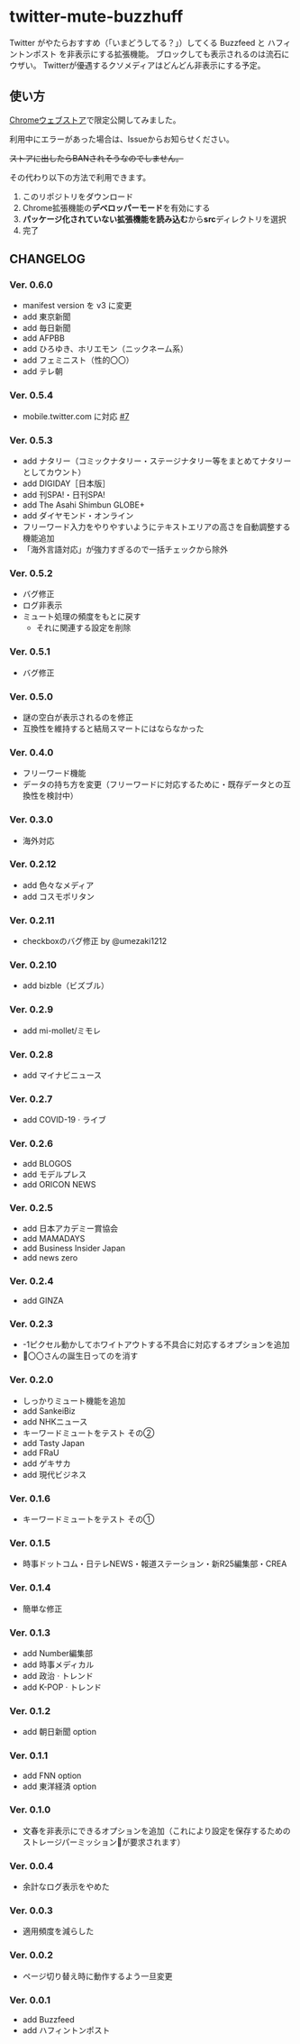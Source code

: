 # twitter-mute-buzzhuff

Twitter がやたらおすすめ（「いまどうしてる？」）してくる Buzzfeed と ハフィントンポスト を非表示にする拡張機能。
ブロックしても表示されるのは流石にウザい。
Twitterが優遇するクソメディアはどんどん非表示にする予定。

## 使い方

[Chromeウェブストア](https://chrome.google.com/webstore/detail/twitter-mute-buzzfuff/hkmcdjeodpkmkicddjflnhkanfdlggfm?hl=ja&authuser=0)で限定公開してみました。

利用中にエラーがあった場合は、Issueからお知らせください。

~~ストアに出したらBANされそうなのでしません。~~

その代わり以下の方法で利用できます。

1. このリポジトリをダウンロード
2. Chrome拡張機能の**デベロッパーモード**を有効にする
3. **パッケージ化されていない拡張機能を読み込む**から**src**ディレクトリを選択
4. 完了

## CHANGELOG
### Ver. 0.6.0
- manifest version を v3 に変更
- add 東京新聞
- add 毎日新聞
- add AFPBB
- add ひろゆき、ホリエモン（ニックネーム系）
- add フェミニスト（性的〇〇）
- add テレ朝
### Ver. 0.5.4
- mobile.twitter.com に対応 [#7](https://github.com/tanjoin/twitter-mute-buzzhuff/issues/7)
### Ver. 0.5.3
- add ナタリー（コミックナタリー・ステージナタリー等をまとめてナタリーとしてカウント）
- add DIGIDAY［日本版］
- add 刊SPA!・日刊SPA!
- add The Asahi Shimbun GLOBE+
- add ダイヤモンド・オンライン
- フリーワード入力をやりやすいようにテキストエリアの高さを自動調整する機能追加
- 「海外言語対応」が強力すぎるので一括チェックから除外
### Ver. 0.5.2
- バグ修正
- ログ非表示
- ミュート処理の頻度をもとに戻す
  - それに関連する設定を削除
### Ver. 0.5.1
- バグ修正
### Ver. 0.5.0
- 謎の空白が表示されるのを修正
- 互換性を維持すると結局スマートにはならなかった
### Ver. 0.4.0
- フリーワード機能
- データの持ち方を変更（フリーワードに対応するために・既存データとの互換性を検討中）
### Ver. 0.3.0
- 海外対応
### Ver. 0.2.12
- add 色々なメディア
- add コスモポリタン
### Ver. 0.2.11
- checkboxのバグ修正 by @umezaki1212
### Ver. 0.2.10
- add bizble（ビズブル）
### Ver. 0.2.9
- add mi-mollet/ミモレ
### Ver. 0.2.8
- add マイナビニュース
### Ver. 0.2.7
- add COVID-19 · ライブ
### Ver. 0.2.6
- add BLOGOS
- add モデルプレス
- add ORICON NEWS
### Ver. 0.2.5
- add 日本アカデミー賞協会
- add MAMADAYS
- add Business Insider Japan
- add news zero
### Ver. 0.2.4
- add GINZA
### Ver. 0.2.3
- -1ピクセル動かしてホワイトアウトする不具合に対応するオプションを追加
- 🎂〇〇さんの誕生日ってのを消す
### Ver. 0.2.0
- しっかりミュート機能を追加
- add SankeiBiz
- add NHKニュース
- キーワードミュートをテスト その②
- add Tasty Japan
- add FRaU
- add ゲキサカ
- add 現代ビジネス
### Ver. 0.1.6
- キーワードミュートをテスト その①
### Ver. 0.1.5
- 時事ドットコム・日テレNEWS・報道ステーション・新R25編集部・CREA
### Ver. 0.1.4
- 簡単な修正
### Ver. 0.1.3
- add Number編集部
- add 時事メディカル
- add 政治 · トレンド
- add K-POP · トレンド
### Ver. 0.1.2
- add 朝日新聞 option
### Ver. 0.1.1
- add FNN option
- add 東洋経済 option
### Ver. 0.1.0
- 文春を非表示にできるオプションを追加（これにより設定を保存するためのストレージパーミッションが要求されます）
### Ver. 0.0.4
- 余計なログ表示をやめた
### Ver. 0.0.3
- 適用頻度を減らした
### Ver. 0.0.2
- ページ切り替え時に動作するよう一旦変更
### Ver. 0.0.1
- add Buzzfeed
- add ハフィントンポスト
